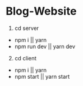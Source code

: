# Blog-Website

1. cd server
- npm i || yarn
- npm run dev || yarn dev

2. cd client
- npm i || yarn
- npm start || yarn start